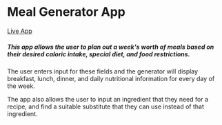 # Meal Generator App
[Live App](https://rmac2289.github.io/mealGenerator/)

##### This app allows the user to plan out a week's worth of meals based on their desired caloric intake, special diet, and food restrictions. 

The user enters input for these fields and the generator will display breakfast, lunch, dinner, and daily nutritional information for every day of the week. 

The app also allows the user to input an ingredient that they need for a recipe, and find a suitable substitute that they can use instead of that ingredient.